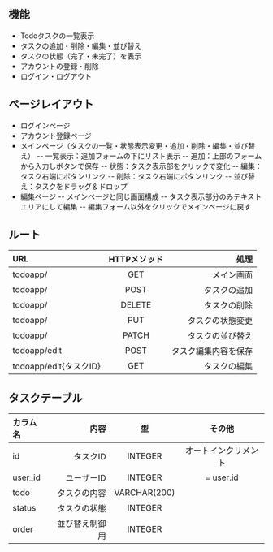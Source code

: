 ## 機能
- Todoタスクの一覧表示
- タスクの追加・削除・編集・並び替え
- タスクの状態（完了・未完了）を表示
- アカウントの登録・削除
- ログイン・ログアウト

## ページレイアウト
- ログインページ
- アカウント登録ページ
- メインページ（タスクの一覧・状態表示変更・追加・削除・編集・並び替え）
-- 一覧表示：追加フォームの下にリスト表示
-- 追加：上部のフォームから入力しボタンで保存
-- 状態：タスク表示部をクリックで変化
-- 編集：タスク右端にボタンリンク
-- 削除：タスク右端にボタンリンク
-- 並び替え：タスクをドラッグ＆ドロップ
- 編集ページ
-- メインページと同じ画面構成
-- タスク表示部分のみテキストエリアにして編集
-- 編集フォーム以外をクリックでメインページに戻す

## ルート
| URL | HTTPメソッド | 処理 |
| :--- | :---: | ---: |
| todoapp/ | GET | メイン画面 |
| todoapp/ | POST | タスクの追加 |
| todoapp/ | DELETE | タスクの削除 |
| todoapp/ | PUT | タスクの状態変更 |
| todoapp/ | PATCH | タスクの並び替え |
| todoapp/edit | POST | タスク編集内容を保存 |
| todoapp/edit{タスクID} | GET | タスクの編集 |

## タスクテーブル
| カラム名 | 内容 | 型 | その他 |
| :--- | ---: | :---: | :---: |
| id | タスクID | INTEGER | オートインクリメント |
| user_id | ユーザーID | INTEGER | = user.id |
| todo | タスクの内容 | VARCHAR(200) |  |
| status | タスクの状態 | INTEGER |  |
| order | 並び替え制御用 | INTEGER |  |
